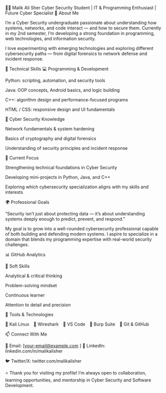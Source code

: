 👨‍💻 Malik Ali Sher
Cyber Security Student | IT & Programming Enthusiast | Future Cyber Specialist
👋 About Me

I’m a Cyber Security undergraduate passionate about understanding how systems, networks, and code interact — and how to secure them.
Currently in my 2nd semester, I’m developing a strong foundation in programming, web technologies, and information security.

I love experimenting with emerging technologies and exploring different cybersecurity paths — from digital forensics to network defense and incident response.

🧩 Technical Skills
💻 Programming & Development

Python: scripting, automation, and security tools

Java: OOP concepts, Android basics, and logic building

C++: algorithm design and performance-focused programs

HTML / CSS: responsive design and UI fundamentals

🔐 Cyber Security Knowledge

Network fundamentals & system hardening

Basics of cryptography and digital forensics

Understanding of security principles and incident response

🎯 Current Focus

Strengthening technical foundations in Cyber Security

Developing mini-projects in Python, Java, and C++

Exploring which cybersecurity specialization aligns with my skills and interests

🌍 Professional Goals

“Security isn’t just about protecting data — it’s about understanding systems deeply enough to predict, prevent, and respond.”

My goal is to grow into a well-rounded cybersecurity professional capable of both building and defending modern systems.
I aspire to specialize in a domain that blends my programming expertise with real-world security challenges.

📊 GitHub Analytics




🧠 Soft Skills

Analytical & critical thinking

Problem-solving mindset

Continuous learner

Attention to detail and precision

🧰 Tools & Technologies

💠 Kali Linux 💠 Wireshark 💠 VS Code 💠 Burp Suite 💠 Git & GitHub

📫 Connect With Me

📧 Email: [your-email@example.com
]
💼 LinkedIn: linkedin.com/in/malikalisher

🐦 Twitter/X: twitter.com/malikalisher

⭐ Thank you for visiting my profile!
I’m always open to collaboration, learning opportunities, and mentorship in Cyber Security and Software Development.
